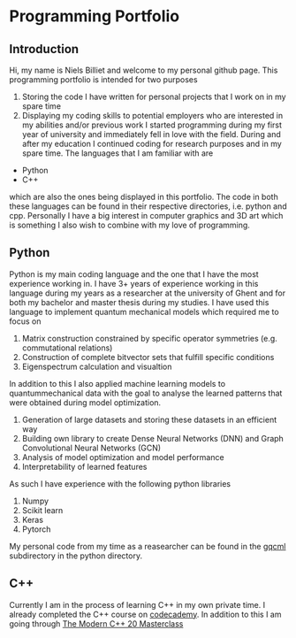 # Programming Portfolio

## Introduction

Hi, my name is Niels Billiet and welcome to my personal github page. This programming portfolio is intended for two purposes 
1. Storing the code I have written for personal projects that I work on in my spare time
2. Displaying my coding skills to potential employers who are interested in my abilities and/or previous work
I started programming during my first year of university and immediately fell in love with the field. During and after my education I continued coding for research purposes and in my spare time. The languages that I am familiar with are 

- Python
- C++

which are also the ones being displayed in this portfolio. The code in both these languages can be found in their respective directories, i.e. python and cpp. Personally I have a big interest in computer graphics and 3D art which is something I also wish to combine with my love of programming.

## Python

Python is my main coding language and the one that I have the most experience working in. I have 3+ years of experience working in this language during my years as a researcher at the university of Ghent and for both my bachelor and master thesis during my studies. I have used this language to implement quantum mechanical models which required me to focus on 

1. Matrix construction constrained by specific operator symmetries (e.g. commutational relations)
2. Construction of complete bitvector sets that fulfill specific conditions
3. Eigenspectrum calculation and visualtion 

In addition to this I also applied machine learning models to quantummechanical data with the goal to analyse the learned patterns that were obtained during model optimization.

1. Generation of large datasets and storing these datasets in an efficient way
2. Building own library to create Dense Neural Networks (DNN) and Graph Convolutional Neural Networks (GCN)
3. Analysis of model optimization and model performance
4. Interpretability of learned features

As such I have experience with the following python libraries

1. Numpy
2. Scikit learn
3. Keras
4. Pytorch

My personal code from my time as a reasearcher can be found in the [gqcml](https://github.com/nfbilliet/ProgrammingPortfolio/tree/main/python/gqcml) subdirectory in the python directory. 

## C++

Currently I am in the process of learning C++ in my own private time. I already completed the C++ course on [codecademy](https://www.codecademy.com/learn/learn-c-plus-plus). In addition to this I am going through [The Modern C++ 20 Masterclass](https://www.udemy.com/course/the-modern-cpp-20-masterclass/) 
